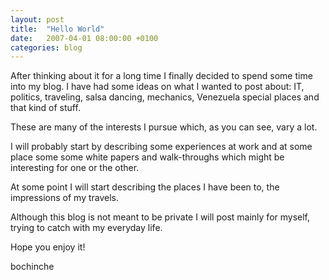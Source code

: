 ```yaml
---
layout: post
title:  "Hello World"
date:   2007-04-01 08:00:00 +0100
categories: blog
---
```

After thinking about it for a long time I finally decided to spend some time into my blog. I have had some ideas on what I wanted to post about: IT, politics, traveling, salsa dancing, mechanics, Venezuela special places and that kind of stuff.

These are many of the interests I pursue which, as you can see, vary a lot.

I will probably start by describing some experiences at work and at some place some some white papers and walk-throughs which might be interesting for one or the other.

At some point I will start describing the places I have been to, the impressions of my travels.

Although this blog is not meant to be private I will post mainly for myself, trying to catch with my everyday life.

Hope you enjoy it!

bochinche
